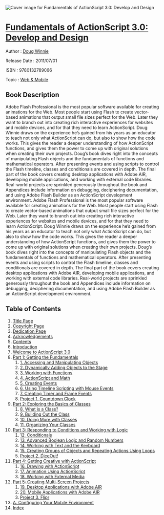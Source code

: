 ![Cover image for Fundamentals of ActionScript 3.0: Develop and Design](https://imgdetail.ebookreading.net/cover/cover/web_mobile/EB9780132789066.jpg)

[Fundamentals of ActionScript 3.0: Develop and Design](https://ebookreading.net/view/book/Fundamentals+of+ActionScript+3.0%3A+Develop+and+Design-EB9780132789066_1.html "Fundamentals of ActionScript 3.0: Develop and Design")
====================================================================================================================

Author : [Doug Winnie](https://ebookreading.net/search/author/Doug+Winnie)

Release Date : 2011/07/01

ISBN : 9780132789066

Topic : [Web & Mobile](https://ebookreading.net/search/category/web-mobile)

Book Description
-----------------

Adobe Flash Professional is the most popular software available for creating animations for the Web. Most people start using Flash to create vector-based animations that output small file sizes perfect for the Web. Later they want to branch out into creating rich interactive experiences for websites and mobile devices, and for that they need to learn ActionScript.
Doug Winnie draws on the experience he’s gained from his years as an educator to teach not only what ActionScript can do, but also to show how the code works. This gives the reader a deeper understanding of how ActionScript functions, and gives them the power to come up with original solutions when creating their own projects.
Doug’s book dives right into the concepts of manipulating Flash objects and the fundamentals of functions and mathematical operators. After presenting events and using scripts to control the Flash timeline, classes and conditionals are covered in depth.
The final part of the book covers creating desktop applications with Adobe AIR, developing mobile applications, and working with external code libraries. Real-world projects are sprinkled generously throughout the book and Appendices include information on debugging, deciphering documentation, and using Adobe Flash Builder as an ActionScript development environment.
              Adobe Flash Professional is the most popular software available for creating animations for the Web. Most people start using Flash to create vector-based animations that output small file sizes perfect for the Web. Later they want to branch out into creating rich interactive experiences for websites and mobile devices, and for that they need to learn ActionScript.
Doug Winnie draws on the experience he’s gained from his years as an educator to teach not only what ActionScript can do, but also to show how the code works. This gives the reader a deeper understanding of how ActionScript functions, and gives them the power to come up with original solutions when creating their own projects.
Doug’s book dives right into the concepts of manipulating Flash objects and the fundamentals of functions and mathematical operators. After presenting events and using scripts to control the Flash timeline, classes and conditionals are covered in depth.
The final part of the book covers creating desktop applications with Adobe AIR, developing mobile applications, and working with external code libraries. Real-world projects are sprinkled generously throughout the book and Appendices include information on debugging, deciphering documentation, and using Adobe Flash Builder as an ActionScript development environment.
              
Table of Contents
-----------------

1. [Title Page](https://ebookreading.net/view/book/Fundamentals+of+ActionScript+3.0%3A+Develop+and+Design-EB9780132789066_3.html)
1. [Copyright Page](https://ebookreading.net/view/book/Fundamentals+of+ActionScript+3.0%3A+Develop+and+Design-EB9780132789066_4.html)
1. [Dedication Page](https://ebookreading.net/view/book/Fundamentals+of+ActionScript+3.0%3A+Develop+and+Design-EB9780132789066_5.html)
1. [Acknowledgements](https://ebookreading.net/view/book/Fundamentals+of+ActionScript+3.0%3A+Develop+and+Design-EB9780132789066_6.html)
1. [Contents](https://ebookreading.net/view/book/Fundamentals+of+ActionScript+3.0%3A+Develop+and+Design-EB9780132789066_0.html)
1. [Introduction](https://ebookreading.net/view/book/Fundamentals+of+ActionScript+3.0%3A+Develop+and+Design-EB9780132789066_8.html)
1. [Welcome to ActionScript 3.0](https://ebookreading.net/view/book/Fundamentals+of+ActionScript+3.0%3A+Develop+and+Design-EB9780132789066_9.html)
1. [Part 1: Getting the Fundamentals](https://ebookreading.net/view/book/Fundamentals+of+ActionScript+3.0%3A+Develop+and+Design-EB9780132789066_0.html)
    1. [1. Accessing and Manipulating Objects](https://ebookreading.net/view/book/Fundamentals+of+ActionScript+3.0%3A+Develop+and+Design-EB9780132789066_11.html)
    1. [2. Dynamically Adding Objects to the Stage](https://ebookreading.net/view/book/Fundamentals+of+ActionScript+3.0%3A+Develop+and+Design-EB9780132789066_12.html)
    1. [3. Working with Functions](https://ebookreading.net/view/book/Fundamentals+of+ActionScript+3.0%3A+Develop+and+Design-EB9780132789066_13.html)
    1. [4. ActionScript and Math](https://ebookreading.net/view/book/Fundamentals+of+ActionScript+3.0%3A+Develop+and+Design-EB9780132789066_14.html)
    1. [5. Creating Events](https://ebookreading.net/view/book/Fundamentals+of+ActionScript+3.0%3A+Develop+and+Design-EB9780132789066_15.html)
    1. [6. Using Timeline Scripting with Mouse Events](https://ebookreading.net/view/book/Fundamentals+of+ActionScript+3.0%3A+Develop+and+Design-EB9780132789066_0.html)
    1. [7. Creating Timer and Frame Events](https://ebookreading.net/view/book/Fundamentals+of+ActionScript+3.0%3A+Develop+and+Design-EB9780132789066_16.html)
    1. [Project 1. Countdown Clock](https://ebookreading.net/view/book/Fundamentals+of+ActionScript+3.0%3A+Develop+and+Design-EB9780132789066_17.html)
1. [Part 2: Exploring the Basics of Classes](https://ebookreading.net/view/book/Fundamentals+of+ActionScript+3.0%3A+Develop+and+Design-EB9780132789066_18.html)
    1. [8. What is a Class?](https://ebookreading.net/view/book/Fundamentals+of+ActionScript+3.0%3A+Develop+and+Design-EB9780132789066_19.html)
    1. [9. Building Out the Class](https://ebookreading.net/view/book/Fundamentals+of+ActionScript+3.0%3A+Develop+and+Design-EB9780132789066_20.html)
    1. [10. Doing More with Classes](https://ebookreading.net/view/book/Fundamentals+of+ActionScript+3.0%3A+Develop+and+Design-EB9780132789066_22.html)
    1. [11. Organizing Your Classes](https://ebookreading.net/view/book/Fundamentals+of+ActionScript+3.0%3A+Develop+and+Design-EB9780132789066_23.html)
1. [Part 3: Responding to Conditions and Working with Logic](https://ebookreading.net/view/book/Fundamentals+of+ActionScript+3.0%3A+Develop+and+Design-EB9780132789066_24.html)
    1. [12. Conditionals](https://ebookreading.net/view/book/Fundamentals+of+ActionScript+3.0%3A+Develop+and+Design-EB9780132789066_0.html)
    1. [13. Advanced Boolean Logic and Random Numbers](https://ebookreading.net/view/book/Fundamentals+of+ActionScript+3.0%3A+Develop+and+Design-EB9780132789066_25.html)
    1. [14. Working with Text and the Keyboard](https://ebookreading.net/view/book/Fundamentals+of+ActionScript+3.0%3A+Develop+and+Design-EB9780132789066_26.html)
    1. [15. Creating Groups of Objects and Repeating Actions Using Loops](https://ebookreading.net/view/book/Fundamentals+of+ActionScript+3.0%3A+Develop+and+Design-EB9780132789066_27.html)
    1. [Project 2. DiceOut!](https://ebookreading.net/view/book/Fundamentals+of+ActionScript+3.0%3A+Develop+and+Design-EB9780132789066_28.html)
1. [Part 4: Getting Creative with ActionScript](https://ebookreading.net/view/book/Fundamentals+of+ActionScript+3.0%3A+Develop+and+Design-EB9780132789066_29.html)
    1. [16. Drawing with ActionScript](https://ebookreading.net/view/book/Fundamentals+of+ActionScript+3.0%3A+Develop+and+Design-EB9780132789066_30.html)
    1. [17. Animation Using ActionScript](https://ebookreading.net/view/book/Fundamentals+of+ActionScript+3.0%3A+Develop+and+Design-EB9780132789066_31.html)
    1. [18. Working with External Media](https://ebookreading.net/view/book/Fundamentals+of+ActionScript+3.0%3A+Develop+and+Design-EB9780132789066_32.html)
1. [Part 5: Creating Multi-Screen Projects](https://ebookreading.net/view/book/Fundamentals+of+ActionScript+3.0%3A+Develop+and+Design-EB9780132789066_33.html)
    1. [19. Desktop Applications with Adobe AIR](https://ebookreading.net/view/book/Fundamentals+of+ActionScript+3.0%3A+Develop+and+Design-EB9780132789066_34.html)
    1. [20. Mobile Applications with Adobe AIR](https://ebookreading.net/view/book/Fundamentals+of+ActionScript+3.0%3A+Develop+and+Design-EB9780132789066_35.html)
    1. [Project 3. Flipr](https://ebookreading.net/view/book/Fundamentals+of+ActionScript+3.0%3A+Develop+and+Design-EB9780132789066_36.html)
1. [A. Configuring Your Mobile Environment](https://ebookreading.net/view/book/Fundamentals+of+ActionScript+3.0%3A+Develop+and+Design-EB9780132789066_37.html)
1. [Index](https://ebookreading.net/view/book/Fundamentals+of+ActionScript+3.0%3A+Develop+and+Design-EB9780132789066_38.html)
